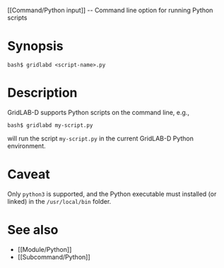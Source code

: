 [[Command/Python input]] -- Command line option for running Python scripts

# Synopsis
~~~
bash$ gridlabd <script-name>.py
~~~

# Description

GridLAB-D supports Python scripts on the command line, e.g.,
~~~
bash$ gridlabd my-script.py
~~~
will run the script `my-script.py` in the current GridLAB-D Python environment.

# Caveat

Only `python3` is supported, and the Python executable must installed (or linked) in the `/usr/local/bin` folder.

# See also
* [[Module/Python]]
* [[Subcommand/Python]]
